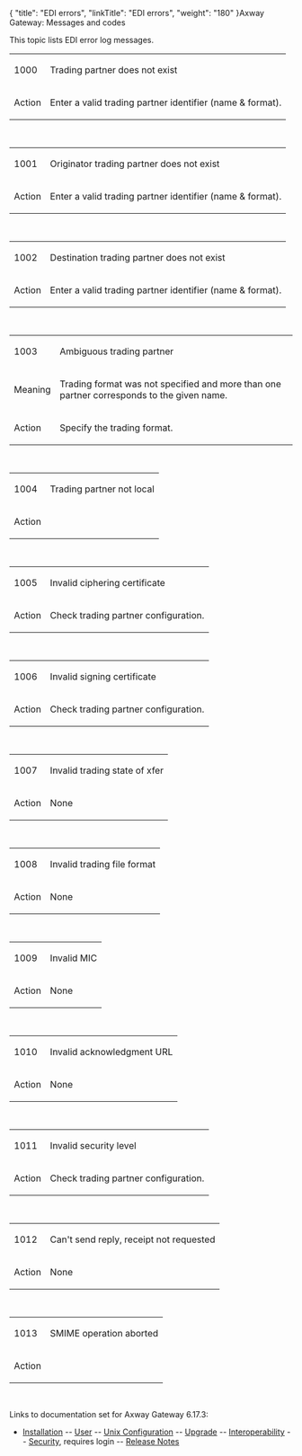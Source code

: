 {
    "title": "EDI errors",
    "linkTitle": "EDI errors",
    "weight": "180"
}<span class="mc-variable axway_variables.Component_Long_Name variable">Axway Gateway</span>: Messages and codes

This topic lists EDI error log messages.

<table>
         
         
         
   
   <tbody>
      <tr>
         <td><p><span id="EDI1000"></span>1000</p>         </td>
         <td><p>Trading partner does not exist</p>         </td>
      </tr>
      <tr>
         <td><p>Action</p>         </td>
         <td><p>Enter a valid trading partner identifier (name &amp; format).</p>         </td>
      </tr>
   </tbody>
</table>

 

<table>
         
         
         
   
   <tbody>
      <tr>
         <td><p><span id="EDI1001"></span>1001</p>         </td>
         <td><p>Originator trading partner does not exist</p>         </td>
      </tr>
      <tr>
         <td><p>Action</p>         </td>
         <td><p>Enter a valid trading partner identifier (name &amp; format).</p>         </td>
      </tr>
   </tbody>
</table>

 

<table>
         
         
         
   
   <tbody>
      <tr>
         <td><p><span id="EDI1002"></span>1002</p>         </td>
         <td><p>Destination trading partner does not exist</p>         </td>
      </tr>
      <tr>
         <td><p>Action</p>         </td>
         <td><p>Enter a valid trading partner identifier (name &amp; format).</p>         </td>
      </tr>
   </tbody>
</table>

 

<table>
         
         
         
   
   <tbody>
      <tr>
         <td><p><span id="EDI1003"></span>1003</p>         </td>
         <td><p>Ambiguous trading partner</p>         </td>
      </tr>
      <tr>
         <td><p>Meaning</p>         </td>
         <td><p>Trading format was not specified and more than one partner corresponds to the given name.</p>         </td>
      </tr>
      <tr>
         <td><p>Action</p>         </td>
         <td><p>Specify the trading format.</p>         </td>
      </tr>
   </tbody>
</table>

 

<table>
         
         
         
   
   <tbody>
      <tr>
         <td><p><span id="EDI1004"></span>1004</p>         </td>
         <td><p>Trading partner not local</p>         </td>
      </tr>
      <tr>
         <td><p>Action</p>         </td>
         <td><p> </p>         </td>
      </tr>
   </tbody>
</table>

 

<table>
         
         
         
   
   <tbody>
      <tr>
         <td><p><span id="EDI1005"></span>1005</p>         </td>
         <td><p>Invalid ciphering certificate</p>         </td>
      </tr>
      <tr>
         <td><p>Action</p>         </td>
         <td><p>Check trading partner configuration.</p>         </td>
      </tr>
   </tbody>
</table>

 

<table>
         
         
         
   
   <tbody>
      <tr>
         <td><p><span id="EDI1006"></span>1006</p>         </td>
         <td><p>Invalid signing certificate</p>         </td>
      </tr>
      <tr>
         <td><p>Action</p>         </td>
         <td><p>Check trading partner configuration.</p>         </td>
      </tr>
   </tbody>
</table>

 

<table>
         
         
         
   
   <tbody>
      <tr>
         <td><p><span id="EDI1007"></span>1007</p>         </td>
         <td><p>Invalid trading state of xfer</p>         </td>
      </tr>
      <tr>
         <td><p>Action</p>         </td>
         <td><p>None</p>         </td>
      </tr>
   </tbody>
</table>

 

<table>
         
         
         
   
   <tbody>
      <tr>
         <td><p><span id="EDI1008"></span>1008</p>         </td>
         <td><p>Invalid trading file format</p>         </td>
      </tr>
      <tr>
         <td><p>Action</p>         </td>
         <td><p>None</p>         </td>
      </tr>
   </tbody>
</table>

 

<table>
         
         
         
   
   <tbody>
      <tr>
         <td><p><span id="EDI1009"></span>1009</p>         </td>
         <td><p>Invalid MIC</p>         </td>
      </tr>
      <tr>
         <td><p>Action</p>         </td>
         <td><p>None</p>         </td>
      </tr>
   </tbody>
</table>

 

<table>
         
         
         
   
   <tbody>
      <tr>
         <td><p><span id="EDI1010"></span>1010</p>         </td>
         <td><p>Invalid acknowledgment URL</p>         </td>
      </tr>
      <tr>
         <td><p>Action</p>         </td>
         <td><p>None</p>         </td>
      </tr>
   </tbody>
</table>

 

<table>
         
         
         
   
   <tbody>
      <tr>
         <td><p><span id="EDI1011"></span>1011</p>         </td>
         <td><p>Invalid security level</p>         </td>
      </tr>
      <tr>
         <td><p>Action</p>         </td>
         <td><p>Check trading partner configuration.</p>         </td>
      </tr>
   </tbody>
</table>

 

<table>
         
         
         
   
   <tbody>
      <tr>
         <td><p><span id="EDI1012"></span>1012</p>         </td>
         <td><p>Can't send reply, receipt not requested</p>         </td>
      </tr>
      <tr>
         <td><p>Action</p>         </td>
         <td><p>None</p>         </td>
      </tr>
   </tbody>
</table>

 

<table>
         
         
         
   
   <tbody>
      <tr>
         <td><p><span id="EDI1013"></span>1013</p>         </td>
         <td><p>SMIME operation aborted</p>         </td>
      </tr>
      <tr>
         <td><p>Action</p>         </td>
         <td><p> </p>         </td>
      </tr>
   </tbody>
</table>

 

Links to documentation set for Axway Gateway <span class="mc-variable axway_variables.Release_Number variable">6.17.3</span>:

-   [Installation](#) -- [User](#) -- [Unix Configuration](#) -- [Upgrade](#) -- [Interoperability](#) -- [Security](#), requires login -- [Release Notes](#)
